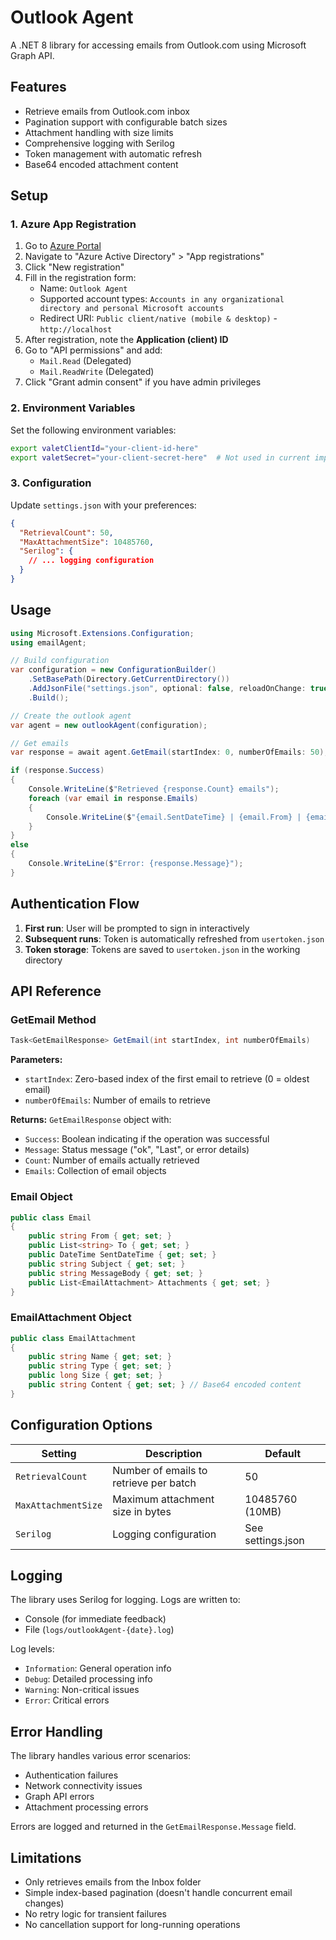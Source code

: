 # Outlook Agent

A .NET 8 library for accessing emails from Outlook.com using Microsoft Graph API.

## Features

- Retrieve emails from Outlook.com inbox
- Pagination support with configurable batch sizes
- Attachment handling with size limits
- Comprehensive logging with Serilog
- Token management with automatic refresh
- Base64 encoded attachment content

## Setup

### 1. Azure App Registration

1. Go to [Azure Portal](https://portal.azure.com)
2. Navigate to "Azure Active Directory" > "App registrations"
3. Click "New registration"
4. Fill in the registration form:
   - Name: `Outlook Agent`
   - Supported account types: `Accounts in any organizational directory and personal Microsoft accounts`
   - Redirect URI: `Public client/native (mobile & desktop)` - `http://localhost`
5. After registration, note the **Application (client) ID**
6. Go to "API permissions" and add:
   - `Mail.Read` (Delegated)
   - `Mail.ReadWrite` (Delegated)
7. Click "Grant admin consent" if you have admin privileges

### 2. Environment Variables

Set the following environment variables:

```bash
export valetClientId="your-client-id-here"
export valetSecret="your-client-secret-here"  # Not used in current implementation, but required by code
```

### 3. Configuration

Update `settings.json` with your preferences:

```json
{
  "RetrievalCount": 50,
  "MaxAttachmentSize": 10485760,
  "Serilog": {
    // ... logging configuration
  }
}
```

## Usage

```csharp
using Microsoft.Extensions.Configuration;
using emailAgent;

// Build configuration
var configuration = new ConfigurationBuilder()
    .SetBasePath(Directory.GetCurrentDirectory())
    .AddJsonFile("settings.json", optional: false, reloadOnChange: true)
    .Build();

// Create the outlook agent
var agent = new outlookAgent(configuration);

// Get emails
var response = await agent.GetEmail(startIndex: 0, numberOfEmails: 50);

if (response.Success)
{
    Console.WriteLine($"Retrieved {response.Count} emails");
    foreach (var email in response.Emails)
    {
        Console.WriteLine($"{email.SentDateTime} | {email.From} | {email.Subject}");
    }
}
else
{
    Console.WriteLine($"Error: {response.Message}");
}
```

## Authentication Flow

1. **First run**: User will be prompted to sign in interactively
2. **Subsequent runs**: Token is automatically refreshed from `usertoken.json`
3. **Token storage**: Tokens are saved to `usertoken.json` in the working directory

## API Reference

### GetEmail Method

```csharp
Task<GetEmailResponse> GetEmail(int startIndex, int numberOfEmails)
```

**Parameters:**
- `startIndex`: Zero-based index of the first email to retrieve (0 = oldest email)
- `numberOfEmails`: Number of emails to retrieve

**Returns:** `GetEmailResponse` object with:
- `Success`: Boolean indicating if the operation was successful
- `Message`: Status message ("ok", "Last", or error details)
- `Count`: Number of emails actually retrieved
- `Emails`: Collection of email objects

### Email Object

```csharp
public class Email
{
    public string From { get; set; }
    public List<string> To { get; set; }
    public DateTime SentDateTime { get; set; }
    public string Subject { get; set; }
    public string MessageBody { get; set; }
    public List<EmailAttachment> Attachments { get; set; }
}
```

### EmailAttachment Object

```csharp
public class EmailAttachment
{
    public string Name { get; set; }
    public string Type { get; set; }
    public long Size { get; set; }
    public string Content { get; set; } // Base64 encoded content
}
```

## Configuration Options

| Setting | Description | Default |
|---------|-------------|---------|
| `RetrievalCount` | Number of emails to retrieve per batch | 50 |
| `MaxAttachmentSize` | Maximum attachment size in bytes | 10485760 (10MB) |
| `Serilog` | Logging configuration | See settings.json |

## Logging

The library uses Serilog for logging. Logs are written to:
- Console (for immediate feedback)
- File (`logs/outlookAgent-{date}.log`)

Log levels:
- `Information`: General operation info
- `Debug`: Detailed processing info
- `Warning`: Non-critical issues
- `Error`: Critical errors

## Error Handling

The library handles various error scenarios:
- Authentication failures
- Network connectivity issues
- Graph API errors
- Attachment processing errors

Errors are logged and returned in the `GetEmailResponse.Message` field.

## Limitations

- Only retrieves emails from the Inbox folder
- Simple index-based pagination (doesn't handle concurrent email changes)
- No retry logic for transient failures
- No cancellation support for long-running operations
